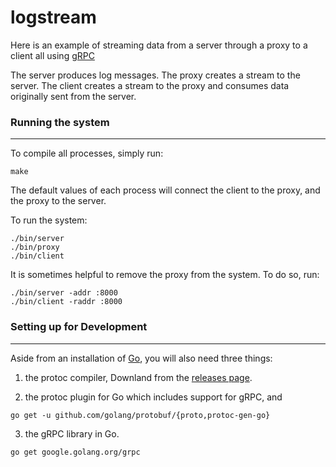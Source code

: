 # logstream

Here is an example of streaming data from a server through a proxy to a client all using [gRPC](https://www.grpc.io/)

The server produces log messages. The proxy creates a stream to the server. The client creates a stream to the proxy and consumes data originally sent from the server.

### Running the system
* * *

To compile all processes, simply run:
```
make
```

The default values of each process will connect the client to the proxy, and the proxy to the server.

To run the system:
```
./bin/server
./bin/proxy
./bin/client
```

It is sometimes helpful to remove the proxy from the system. To do so, run:
```
./bin/server -addr :8000
./bin/client -raddr :8000
```

### Setting up for Development
* * *

Aside from an installation of [Go](https://golang.org/), you will also need three things:

1. the protoc compiler, Downland from the [releases page](https://github.com/protocolbuffers/protobuf/releases).

2. the protoc plugin for Go which includes support for gRPC, and
```    
go get -u github.com/golang/protobuf/{proto,protoc-gen-go}
```

3. the gRPC library in Go.
```
go get google.golang.org/grpc
```
